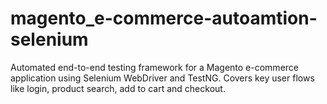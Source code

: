 # magento_e-commerce-autoamtion-selenium
Automated end-to-end testing framework for a Magento e-commerce application using Selenium WebDriver and TestNG. Covers key user flows like login, product search, add to cart and checkout.
